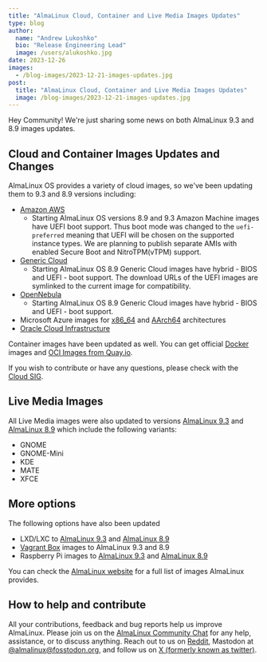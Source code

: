 ```yaml
---
title: "AlmaLinux Cloud, Container and Live Media Images Updates"
type: blog
author:
  name: "Andrew Lukoshko"
  bio: "Release Engineering Lead"
  image: /users/alukoshko.jpg
date: 2023-12-26
images:
  - /blog-images/2023-12-21-images-updates.jpg
post:
  title: "AlmaLinux Cloud, Container and Live Media Images Updates"
  image: /blog-images/2023-12-21-images-updates.jpg
---
```


Hey Community! We're just sharing some news on both AlmaLinux 9.3 and 8.9 images updates.

## Cloud and Container Images Updates and Changes

AlmaLinux OS provides a variety of cloud images, so we've been updating them to 9.3 and 8.9 versions including:

- [Amazon AWS](https://wiki.almalinux.org/cloud/AWS.html)
  - Starting AlmaLinux OS versions 8.9 and 9.3 Amazon Machine images have UEFI boot support. Thus boot mode was changed to the `uefi-preferred` meaning that UEFI will be chosen on the supported instance types. We are planning to publish separate AMIs with enabled Secure Boot and NitroTPM(vTPM) support.
- [Generic Cloud](https://wiki.almalinux.org/cloud/Generic-cloud.html)
  - Starting AlmaLinux OS 8.9 Generic Cloud images have hybrid - BIOS and UEFI - boot support. The download URLs of the UEFI images are symlinked to the current image for compatibility.
- [OpenNebula](https://wiki.almalinux.org/cloud/OpenNebula.html)
  - Starting AlmaLinux OS 8.9 Generic Cloud images have hybrid - BIOS and UEFI - boot support.
- Microsoft Azure images for [x86_64](https://azuremarketplace.microsoft.com/en-us/marketplace/apps/almalinux.almalinux-x86_64) and [AArch64](https://azuremarketplace.microsoft.com/en-us/marketplace/apps/almalinux.almalinux-arm) architectures
- [Oracle Cloud Infrastructure](https://wiki.almalinux.org/cloud/OCI.html)

Container images have been updated as well. You can get official [Docker](https://hub.docker.com/_/almalinux) images and [OCI Images from Quay.io](https://quay.io/organization/almalinuxorg).

If you wish to contribute or have any questions, please check with the [Cloud SIG](https://wiki.almalinux.org/sigs/Cloud.html).

## Live Media Images

All Live Media images were also updated to versions [AlmaLinux 9.3](https://repo.almalinux.org/almalinux/9/live/x86_64/) and [AlmaLinux 8.9](https://repo.almalinux.org/almalinux/8/live/x86_64/) which include the following variants:

- GNOME
- GNOME-Mini
- KDE
- MATE
- XFCE

## More options

The following options have also been updated

- LXD/LXC to [AlmaLinux 9.3](https://images.linuxcontainers.org/images/almalinux/9/amd64/) and [AlmaLinux 8.9](https://images.linuxcontainers.org/images/almalinux/8/amd64/)
- [Vagrant Box](https://app.vagrantup.com/almalinux) images to AlmaLinux 9.3 and 8.9
- Raspberry Pi images to [AlmaLinux 9.3](https://repo.almalinux.org/almalinux/9.3/raspberrypi/images/) and [AlmaLinux 8.9](https://repo.almalinux.org/almalinux/8.9/raspberrypi/images/)

You can check the [AlmaLinux website](https://almalinux.org/get-almalinux/) for a full list of images AlmaLinux provides.

## How to help and contribute

All your contributions, feedback and bug reports help us improve AlmaLinux. Please join us on the [AlmaLinux Community Chat](https://chat.almalinux.org) for any help, assistance, or to discuss anything. Reach out to us on [Reddit](https://reddit.com/r/almalinux), Mastodon at [@almalinux@fosstodon.org](https://fosstodon.org/@almalinux), and follow us on [X (formerly known as twitter)](https://twitter.com/almalinux).
